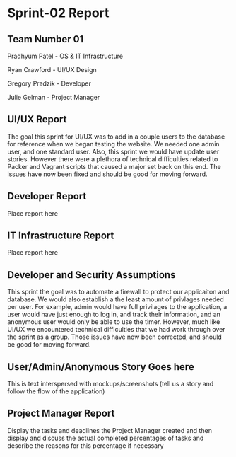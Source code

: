# Sprint-02 Report

## Team Number 01

Pradhyum Patel - OS & IT Infrastructure

Ryan Crawford - UI/UX Design

Gregory Pradzik - Developer

Julie Gelman - Project Manager

## UI/UX Report

The goal this sprint for UI/UX was to add in a couple users to the database for reference when we began testing the website. We needed one admin user, and one standard user. Also, this sprint we would have update user stories. However there were a plethora of technical difficulties related to Packer and Vagrant scripts that caused a major set back on this end. The issues have now been fixed and should be good for moving forward.

## Developer Report

Place report here

## IT Infrastructure Report

Place report here

## Developer and Security Assumptions

This sprint the goal was to automate a firewall to protect our applicaiton and database. We would also establish a the least amount of privlages needed per user. For example, admin would have full privilages to the application, a user would have just enough to log in, and track their information, and an anonymous user would only be able to use the timer. However, much like UI/UX we encountered technical difficulties that we had work through over the sprint as a group. Those issues have now been corrected, and should be good for moving forward. 

## User/Admin/Anonymous Story Goes here

This is text interspersed with mockups/screenshots (tell us a story and follow the flow of the application)

## Project Manager Report

Display the tasks and deadlines the Project Manager created and then display and discuss the actual completed percentages of tasks and describe the reasons for this percentage if necessary
